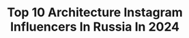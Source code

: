 ---
title: Top 10 Architecture Instagram Influencers In Russia In 2024
description: >-
  Find top architecture Instagram influencers in Russia in 2024. Most popular hashtags: #interiordesign #homedesign #livingroomdesign.
platform: Instagram
hits: 156
text_top: Analyze the top-rated Instagram influencers on inBeat.
text_bottom: Our search engine holds 156 Instagram influencers like this in Russia for you to work with.
profiles:
  - username: "viktorkyslyi"
    fullname: >-
      Viktor Kyslyi Photographer Dubai • Retoucher • Обучение ретуши
    bio: >-
      📍NOW IN DUBAI 📸 ✍🏻КУРС РЕТУШИ @retouch.architecture 🚀01.07 📸КУРС СЪЕМКА @shooting.architecture 🚀01.06 📳ИНТЕНСИВ REELS 20.07🔥 ⬇️ЗАНЯТЬ МЕСТО⬇️
    location: "Russia"
    followers: 131691
    engagement: 93
    commentsToLikes: 0.013385
    id: ck0ue2ulqkfcw0i19io389k8z
    verified: false
    hashtags: "#portraitretouch, #retoucher, #retouched, #beautyretoucher"
  - username: "studia_54"
    fullname: >-
      DESIGN | ART | ARCHITECTURE
    bio: >-
      - Interior Design - Architecture - Construction work office in St. Petersburg - Dubai
    location: "Russia"
    followers: 1723281
    engagement: 52
    commentsToLikes: 0.007341
    id: ck0tz6ce4p7f80i19n9c0zuwy
    verified: false
    hashtags: "#designideas, #interiordesign, #homedesign, #worldwidedesign"
  - username: "hotwalls"
    fullname: >-
      Hot Walls®
    bio: >-
      Offices: Dubai • Moscow • Spain • Paris • World Wide Interior Design and Architecture
    location: "Russia"
    followers: 130326
    engagement: 137
    commentsToLikes: 0.008961
    id: ck6ts860d3ajt0j7122vvca5a
    verified: false
    hashtags: "#coronarender, #interiordesign, #livingroomideas, #minimalism"
  - username: "adrianamoyacr"
    fullname: >-
      A D R I A N A M O Y A
    bio: >-
      👑Miss Grand Costa Rica 2021 🇺🇳 Architecture-UN• 🌍 @talentmodelmgmt 🇨🇷 @id_mgmt
    location: "Russia"
    followers: 19144
    engagement: 787
    commentsToLikes: 0.046709
    id: ck134l95cwz430i196cqv9pi6
    verified: false
    hashtags: "#mgi, #beautypageant, #missgrandinternational, #missgrand"
  - username: "kamillahanapova"
    fullname: >-
      Photographer
    bio: >-
      @hasselblad Master 📍St. Petersburg/Moscow/Maykop 🔗 beauty,album covers,fashion,collages, architecture,retouch Personal @kamilla_hanapova portfolio📌
    location: "Russia"
    followers: 26697
    engagement: 966
    commentsToLikes: 0.018000
    id: ck0u0e4uttj0r0i19kgezrncw
    verified: false
    hashtags: ""
  - username: "nomurushka"
    fullname: >-
      Veronika Nomura / モデル　Tokyo
    bio: >-
      MUSE Late bloomers ☺️ Architecture| Art | Books | Self develop | Nutrition
    location: "Russia"
    followers: 16401
    engagement: 520
    commentsToLikes: 0.027410
    id: ck0vviw8zpc9b0i19gxyv1pej
    verified: false
    hashtags: "#expectation, #justdoit, #halloween, #nike"
  - username: "elena.krizhevskaya"
    fullname: >-
      Архитектурная Москва Елена
    bio: >-
      Две мои книги @architecture_moscow_books «Best of Russia 📸» победитель Исследую Москву 🧐 Ссылка на книги 👇👇👇 Мои теги #тeги_лeна Все фото мои 📸
    location: "Russia"
    followers: 163581
    engagement: 506
    commentsToLikes: 0.016878
    id: ck0w3yug8vyz50i194i6z9ycf
    verified: false
    hashtags: ""
  - username: "meau"
    fullname: >-
      Meau | Minimal
    bio: >-
      Architecture, minimalism & Eastern Europe ⠀ You can see more @meau at @seemoremeau
    location: "Russia"
    followers: 7024
    engagement: 793
    commentsToLikes: 0.042855
    id: ck9wd49mze0170j784h1fuoho
    verified: false
    hashtags: ""
  - username: "romanukyan"
    fullname: >-
      Roman Manukyan
    bio: >-
      📸 Photographer | Events, lifestyle, architecture 📍 Based in Moscow 💼 Portfolio:
    location: "Russia"
    followers: 27508
    engagement: 400
    commentsToLikes: 0.026002
    id: ckaozvgnznkxi0i787zsw21xd
    verified: false
    hashtags: "#ugolkileica, #olympus, #silavetra"
  - username: "xenia_klassen"
    fullname: >-
      Xenia Klassen
    bio: >-
      ARCHITECTURE • & • URBAN SKETCHING Tomsk • Russia Онлайн-курс по скетчингу ⬇️
    location: "Russia"
    followers: 15744
    engagement: 721
    commentsToLikes: 0.017733
    id: ck0tyw9qsobvw0i19ckudfq3h
    verified: false
    hashtags: "#artandarq, #tomsk, #sketchwalker, #archisketcher"
---